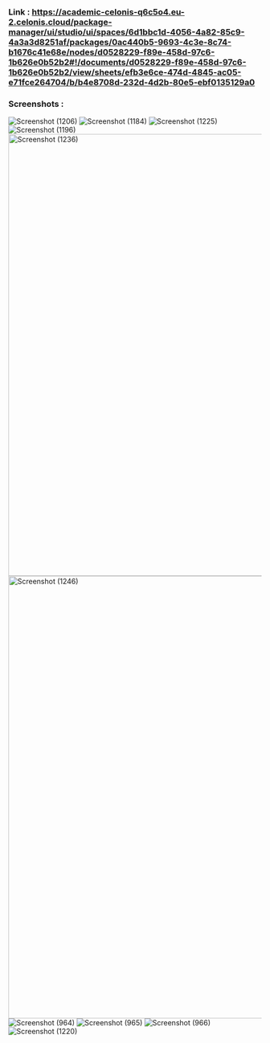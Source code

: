 ### Link : https://academic-celonis-q6c5o4.eu-2.celonis.cloud/package-manager/ui/studio/ui/spaces/6d1bbc1d-4056-4a82-85c9-4a3a3d8251af/packages/0ac440b5-9693-4c3e-8c74-b1676c41e68e/nodes/d0528229-f89e-458d-97c6-1b626e0b52b2#!/documents/d0528229-f89e-458d-97c6-1b626e0b52b2/view/sheets/efb3e6ce-474d-4845-ac05-e71fce264704/b/b4e8708d-232d-4d2b-80e5-ebf0135129a0

### Screenshots :

![Screenshot (1206)](https://github.com/user-attachments/assets/88454e0b-b8c1-4825-bbd1-f4e4101d6c63)
![Screenshot (1184)](https://github.com/user-attachments/assets/cd4b8708-d0aa-4980-8806-c3d714e4200d)
![Screenshot (1225)](https://github.com/user-attachments/assets/489346f1-55a0-4a73-bf6c-e9951bccbdbe)
![Screenshot (1196)](https://github.com/user-attachments/assets/1ce5cdff-5914-42f9-9dc8-781e14f2e6da)
<img width="1920" height="880" alt="Screenshot (1236)" src="https://github.com/user-attachments/assets/819cf1cb-a833-4b5d-8a9e-55d096f1d52c" /> 
<img width="1920" height="881" alt="Screenshot (1246)" src="https://github.com/user-attachments/assets/b7e7825c-19cc-4eb1-b208-d5b82eef9d47" />
![Screenshot (964)](https://github.com/user-attachments/assets/fadf9af8-0223-4ac5-b25a-eed055e9e916)
![Screenshot (965)](https://github.com/user-attachments/assets/04a4dba4-7631-4377-aa71-7bd94215b71a)
![Screenshot (966)](https://github.com/user-attachments/assets/acad5890-2361-4cba-addb-c561b1ae3b73)
![Screenshot (1220)](https://github.com/user-attachments/assets/fea474af-0628-45fe-85a4-52beeb5071b9)
